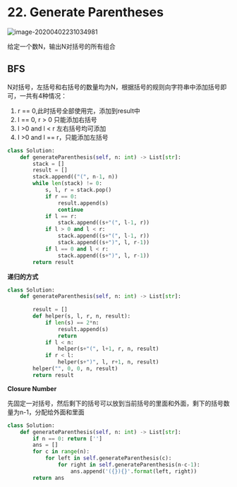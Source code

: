 # 22. Generate Parentheses

![image-20200402231034981](../../../.assert/image-20200402231034981.png)

给定一个数N，输出N对括号的所有组合

## BFS

N对括号，左括号和右括号的数量均为N，根据括号的规则向字符串中添加括号即可，一共有4种情况：

1. r == 0,此时括号全部使用完，添加到result中
2. l == 0, r > 0 只能添加右括号
3. l >0 and l < r 左右括号均可添加
4. l >0 and l == r，只能添加左括号

~~~python
class Solution:
    def generateParenthesis(self, n: int) -> List[str]:
        stack = []
        result = []
        stack.append(("(", n-1, n))
        while len(stack) != 0:
            s, l, r = stack.pop()
            if r == 0:
                result.append(s)
                continue
            if l == r:
                stack.append((s+"(", l-1, r))
            if l > 0 and l < r:
                stack.append((s+"(", l-1, r))
                stack.append((s+")", l, r-1))
            if l == 0 and l < r:
                stack.append((s+")", l, r-1))
        return result
~~~

**递归的方式**

~~~python
class Solution:
    def generateParenthesis(self, n: int) -> List[str]:
        
        result = []
        def helper(s, l, r, n, result):
            if len(s) == 2*n:
                result.append(s)
                return
            if l < n:
                helper(s+"(", l+1, r, n, result)
            if r < l:
                helper(s+")", l, r+1, n, result)
        helper("", 0, 0, n, result)
        return result
~~~

**Closure Number**

先固定一对括号，然后剩下的括号可以放到当前括号的里面和外面，剩下的括号数量为n-1，分配给外面和里面

~~~python
class Solution:
    def generateParenthesis(self, n: int) -> List[str]:
        if n == 0: return ['']
        ans = []
        for c in range(n):
            for left in self.generateParenthesis(c):
                for right in self.generateParenthesis(n-c-1):
                    ans.append('({}){}'.format(left, right))  
        return ans
~~~



